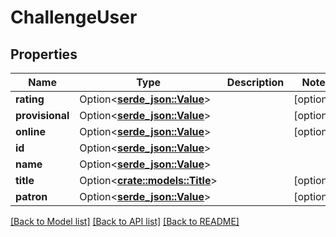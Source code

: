 # ChallengeUser

## Properties

Name | Type | Description | Notes
------------ | ------------- | ------------- | -------------
**rating** | Option<[**serde_json::Value**](.md)> |  | [optional]
**provisional** | Option<[**serde_json::Value**](.md)> |  | [optional]
**online** | Option<[**serde_json::Value**](.md)> |  | [optional]
**id** | Option<[**serde_json::Value**](.md)> |  | 
**name** | Option<[**serde_json::Value**](.md)> |  | 
**title** | Option<[**crate::models::Title**](Title.md)> |  | [optional]
**patron** | Option<[**serde_json::Value**](.md)> |  | [optional]

[[Back to Model list]](../README.md#documentation-for-models) [[Back to API list]](../README.md#documentation-for-api-endpoints) [[Back to README]](../README.md)


